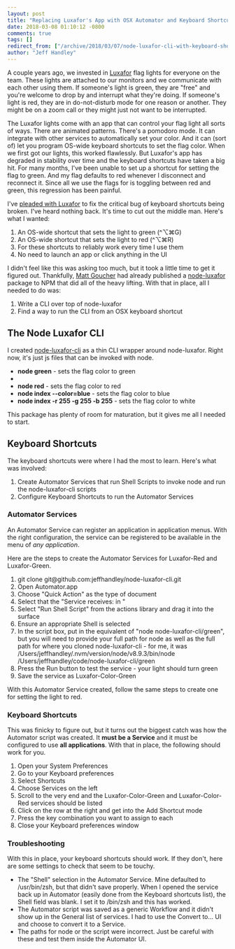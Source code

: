```yaml
---
layout: post
title: "Replacing Luxafor's App with OSX Automator and Keyboard Shortcuts"
date: 2018-03-08 01:10:12 -0800
comments: true
tags: []
redirect_from: ["/archive/2018/03/07/node-luxafor-cli-with-keyboard-shortcuts.aspx/"]
author: "Jeff Handley"
---
```

<!-- more -->
<p>
A couple years ago, we invested in <a href="http://www.luxafor.us" target="luxafor">Luxafor</a> flag lights for everyone on the team. These lights are attached to our monitors and we communicate with each other using them. If someone's light is green, they are "free" and you're welcome to drop by and interrupt what they're doing.  If someone's light is red, they are in do-not-disturb mode for one reason or another.  They might be on a zoom call or they might just not want to be interrupted.
</p>
<p>
The Luxafor lights come with an app that can control your flag light all sorts of ways. There are animated patterns. There's a pomodoro mode. It can integrate with other services to automatically set your color. And it can (sort of) let you program OS-wide keyboard shortcuts to set the flag color. When we first got our lights, this worked flawlessly. But Luxafor's app has degraded in stability over time and the keyboard shortcuts have taken a big hit. For many months, I've been unable to set up a shortcut for setting the flag to green. And my flag defaults to red whenever I disconnect and reconnect it. Since all we use the flags for is toggling between red and green, this regression has been painful.
</p>
<p>
I've <a href="https://twitter.com/search?q=from%3Ajeffhandley%20to%3Aluxafor" target="luxafor">pleaded with Luxafor</a> to fix the critical bug of keyboard shortcuts being broken. I've heard nothing back. It's time to cut out the middle man. Here's what I wanted:
</p>
<ol>
<li>An OS-wide shortcut that sets the light to green (^⌥⌘G)</li>
<li>An OS-wide shortcut that sets the light to red (^⌥⌘R)</li>
<li>For these shortcuts to reliably work every time I use them</li>
<li>No need to launch an app or click anything in the UI</li>
</ol>
<p>
I didn't feel like this was asking too much, but it took a little time to get it figured out. Thankfully, <a href="https://github.com/mattgoucher" target="matt">Matt Goucher</a> had already published a <a href="https://www.npmjs.com/package/node-luxafor" target="matt">node-luxafor</a> package to NPM that did all of the heavy lifting. With that in place, all I needed to do was:
</p>
<ol>
<li>Write a CLI over top of node-luxafor</li>
<li>Find a way to run the CLI from an OSX keyboard shortcut</li>
</ol>
<h2>The Node Luxafor CLI</h2>
<p>
I created <a href="https://github.com/jeffhandley/node-luxafor-cli" target="node-luxafor-cli">node-luxafor-cli</a> as a thin CLI wrapper around node-luxafor. Right now, it's just js files that can be invoked with node.
</p>
<ul>
<li><b>node green</b> - sets the flag color to green</li><li>
</li><li><b>node red</b> - sets the flag color to red</li>
<li><b>node index --color=blue</b> - sets the flag color to blue</li>
<li><b>node index -r 255 -g 255 -b 255</b> - sets the flag color to white</li>
</ul>
<p>
This package has plenty of room for maturation, but it gives me all I needed to start.
</p>
<h2>Keyboard Shortcuts</h2>
<p>
The keyboard shortcuts were where I had the most to learn. Here's what was involved:
</p>
<ol>
<li>Create Automator Services that run Shell Scripts to invoke node and run the node-luxafor-cli scripts</li>
<li>Configure Keyboard Shortcuts to run the Automator Services</li>
</ol>
<h3>Automator Services</h3>
<p>
An Automator Service can register an application in application menus. With the right configuration, the service can be registered to be available in the menu of <i>any application</i>.
</p>
<p>
Here are the steps to create the Automator Services for Luxafor-Red and Luxafor-Green.
</p>
<ol>
<li>git clone git@github.com:jeffhandley/node-luxafor-cli.git</li>
<li>Open Automator.app</li>
<li>Choose "Quick Action" as the type of document</li>
<li>Select that the "Service receives: <no input=""> in <any application="">"</any></no></li>
<li>Select "Run Shell Script" from the actions library and drag it into the surface</li>
<li>Ensure an appropriate Shell is selected</li>
<li>In the script box, put in the equivalent of "node node-luxafor-cli/green", but you will need to provide your full path for node as well as the full path for where you cloned node-luxafor-cli - for me, it was /Users/jeffhandley/.nvm/version/node/v8.9.3/bin/node /Users/jeffhandley/code/node-luxafor-cli/green</li>
<li>Press the Run button to test the service - your light should turn green</li>
<li>Save the service as Luxafor-Color-Green</li>
</ol>
<p>
With this Automator Service created, follow the same steps to create one for setting the light to red.
</p>
<h3>Keyboard Shortcuts</h3>
<p>
This was finicky to figure out, but it turns out the biggest catch was how the Automator script was created. It <b>must be a Service</b> and it must be configured to use <b>all applications</b>. With that in place, the following should work for you.
</p>
<ol>
<li>Open your System Preferences</li>
<li>Go to your Keyboard preferences</li>
<li>Select Shortcuts</li>
<li>Choose Services on the left</li>
<li>Scroll to the very end and the Luxafor-Color-Green and Luxafor-Color-Red services should be listed</li>
<li>Click on the row at the right and get into the Add Shortcut mode</li>
<li>Press the key combination you want to assign to each</li>
<li>Close your Keyboard preferences window</li>
</ol>
<h3>Troubleshooting</h3>
<p>
With this in place, your keyboard shortcuts should work. If they don't, here are some settings to check that seem to be touchy.
</p>
<ul>
<li>The "Shell" selection in the Automator Service. Mine defaulted to /usr/bin/zsh, but that didn't save properly. When I opened the service back up in Automator (easily done from the Keyboard shortcuts list), the Shell field was blank. I set it to /bin/zsh and this has worked.</li>
<li>The Automator script was saved as a generic Workflow and it didn't show up in the General list of services. I had to use the Convert to... UI and choose to convert it to a Service.</li>
<li>The paths for node or the script were incorrect. Just be careful with these and test them inside the Automator UI.</li>
</ul>


